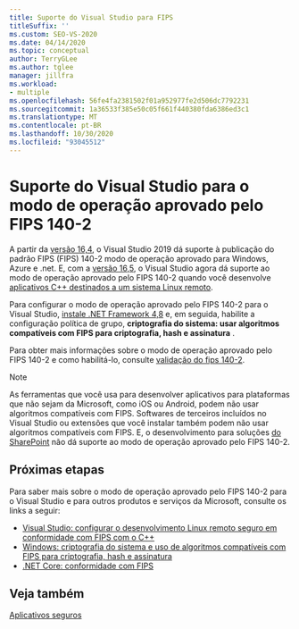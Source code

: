 ```yaml
---
title: Suporte do Visual Studio para FIPS
titleSuffix: ''
ms.custom: SEO-VS-2020
ms.date: 04/14/2020
ms.topic: conceptual
author: TerryGLee
ms.author: tglee
manager: jillfra
ms.workload:
- multiple
ms.openlocfilehash: 56fe4fa2381502f01a952977fe2d506dc7792231
ms.sourcegitcommit: 1a36533f385e50c05f661f440380fda6386ed3c1
ms.translationtype: MT
ms.contentlocale: pt-BR
ms.lasthandoff: 10/30/2020
ms.locfileid: "93045512"
---
```

# <a name="visual-studio-support-for-the-fips-140-2-approved-mode-of-operation"></a>Suporte do Visual Studio para o modo de operação aprovado pelo FIPS 140-2

A partir da [versão 16,4](/visualstudio/releases/2019/release-notes-v16.4/), o Visual Studio 2019 dá suporte à publicação do padrão FIPS (FIPS) 140-2 modo de operação aprovado para Windows, Azure e .net. E, com a [versão 16,5](/visualstudio/releases/2019/release-notes-archive-v16.5), o Visual Studio agora dá suporte ao modo de operação aprovado pelo FIPS 140-2 quando você desenvolve [aplicativos C++ destinados a um sistema Linux remoto](/cpp/linux/set-up-fips-compliant-secure-remote-linux-development/).

Para configurar o modo de operação aprovado pelo FIPS 140-2 para o Visual Studio, [instale .NET Framework 4,8](https://dotnet.microsoft.com/download/dotnet-framework/net48) e, em seguida, habilite a configuração política de grupo, **criptografia do sistema: usar algoritmos compatíveis com FIPS para criptografia, hash e assinatura** .

Para obter mais informações sobre o modo de operação aprovado pelo FIPS 140-2 e como habilitá-lo, consulte [validação do fips 140-2](/windows/security/threat-protection/fips-140-validation/).

> [!NOTE]
> As ferramentas que você usa para desenvolver aplicativos para plataformas que não sejam da Microsoft, como iOS ou Android, podem não usar algoritmos compatíveis com FIPS. Softwares de terceiros incluídos no Visual Studio ou extensões que você instalar também podem não usar algoritmos compatíveis com FIPS. E, o desenvolvimento para soluções [do SharePoint](/sharepoint/security-for-sharepoint-server/federal-information-processing-standard-security-standards/) não dá suporte ao modo de operação aprovado pelo FIPS 140-2.

## <a name="next-steps"></a>Próximas etapas

Para saber mais sobre o modo de operação aprovado pelo FIPS 140-2 para o Visual Studio e para outros produtos e serviços da Microsoft, consulte os links a seguir:

- [Visual Studio: configurar o desenvolvimento Linux remoto seguro em conformidade com FIPS com o C++](/cpp/linux/set-up-fips-compliant-secure-remote-linux-development/)
- [Windows: criptografia do sistema e uso de algoritmos compatíveis com FIPS para criptografia, hash e assinatura](/windows/security/threat-protection/security-policy-settings/system-cryptography-use-fips-compliant-algorithms-for-encryption-hashing-and-signing)
- [.NET Core: conformidade com FIPS](/dotnet/standard/security/fips-compliance/)

## <a name="see-also"></a>Veja também

[Aplicativos seguros](securing-applications.md)